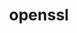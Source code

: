 ---
title: "openssl"
layout: cache
categories: [package, develop-2024-12-01]
meta: {"versions": ["3.4.0"], "compilers": ["gcc@=10.2.1", "gcc@=11.1.0", "gcc@=11.4.0", "gcc@=12.3.0", "gcc@=12.4.0", "gcc@=13.2.0", "gcc@=7.3.1", "gcc@=7.5.0", "gcc@=9.4.0", "oneapi@=2024.1.0", "oneapi@=2024.2.1"], "oss": ["amzn2", "centos7", "ubuntu18.04", "ubuntu20.04", "ubuntu22.04", "ubuntu24.04"], "platforms": ["linux"], "targets": ["aarch64", "neoverse_n1", "neoverse_v1", "neoverse_v2", "ppc64le", "x86_64_v3", "x86_64_v4"], "stacks": ["aws-isc", "aws-isc-aarch64", "aws-pcluster-neoverse_v1", "aws-pcluster-x86_64_v4", "build_systems", "data-vis-sdk", "developer-tools-manylinux2014", "e4s", "e4s-neoverse-v2", "e4s-neoverse_v1", "e4s-oneapi", "e4s-power", "e4s-rocm-external", "ml-linux-aarch64-cpu", "ml-linux-aarch64-cuda", "ml-linux-x86_64-cpu", "ml-linux-x86_64-cuda", "ml-linux-x86_64-rocm", "radiuss", "radiuss-aws", "radiuss-aws-aarch64", "root", "tutorial"], "num_specs": 29, "num_specs_by_stack": {"aws-isc-aarch64": 2, "radiuss-aws-aarch64": 4, "root": 29, "aws-pcluster-neoverse_v1": 2, "aws-pcluster-x86_64_v4": 4, "aws-isc": 1, "radiuss-aws": 2, "developer-tools-manylinux2014": 1, "radiuss": 2, "build_systems": 1, "e4s-power": 2, "data-vis-sdk": 1, "e4s-neoverse_v1": 2, "e4s-neoverse-v2": 2, "e4s": 2, "tutorial": 2, "e4s-rocm-external": 1, "e4s-oneapi": 2, "ml-linux-aarch64-cpu": 1, "ml-linux-aarch64-cuda": 1, "ml-linux-x86_64-rocm": 1, "ml-linux-x86_64-cuda": 1, "ml-linux-x86_64-cpu": 1}}
spec_details: [{"hash": "b2pg4rhtpi464kqpqlpw4ljd76mspnec", "compiler": "gcc@=7.3.1", "versions": ["3.4.0"], "os": "amzn2", "platform": "linux", "target": "aarch64", "variants": ["build_system=generic", "certs=mozilla", "~docs", "+shared"], "stacks": ["aws-isc-aarch64", "radiuss-aws-aarch64", "root"], "size": "-", "tarball": "https://binaries.spack.io/develop-2024-12-01/build_cache/linux-amzn2-aarch64/gcc-7.3.1/openssl-3.4.0/linux-amzn2-aarch64-gcc-7.3.1-openssl-3.4.0-b2pg4rhtpi464kqpqlpw4ljd76mspnec.spack"}, {"hash": "rqrrpyrydkdgy73e3k3oydkyzoe6x5ve", "compiler": "gcc@=7.3.1", "versions": ["3.4.0"], "os": "amzn2", "platform": "linux", "target": "aarch64", "variants": ["build_system=generic", "certs=mozilla", "~docs", "+shared"], "stacks": ["root", "radiuss-aws-aarch64"], "size": "-", "tarball": "https://binaries.spack.io/develop-2024-12-01/build_cache/linux-amzn2-aarch64/gcc-7.3.1/openssl-3.4.0/linux-amzn2-aarch64-gcc-7.3.1-openssl-3.4.0-rqrrpyrydkdgy73e3k3oydkyzoe6x5ve.spack"}, {"hash": "5vdzpkudv5xut3zahjxmi37i5jdcd6a2", "compiler": "gcc@=12.4.0", "versions": ["3.4.0"], "os": "amzn2", "platform": "linux", "target": "neoverse_n1", "variants": ["build_system=generic", "certs=mozilla", "~docs", "+shared"], "stacks": ["aws-pcluster-neoverse_v1", "root"], "size": "-", "tarball": "https://binaries.spack.io/develop-2024-12-01/build_cache/linux-amzn2-neoverse_n1/gcc-12.4.0/openssl-3.4.0/linux-amzn2-neoverse_n1-gcc-12.4.0-openssl-3.4.0-5vdzpkudv5xut3zahjxmi37i5jdcd6a2.spack"}, {"hash": "zvntyuj5h5svdh6enqv7ibivgryw33v6", "compiler": "gcc@=7.3.1", "versions": ["3.4.0"], "os": "amzn2", "platform": "linux", "target": "neoverse_n1", "variants": ["build_system=generic", "certs=mozilla", "~docs", "+shared"], "stacks": ["aws-isc-aarch64", "radiuss-aws-aarch64", "root"], "size": "-", "tarball": "https://binaries.spack.io/develop-2024-12-01/build_cache/linux-amzn2-neoverse_n1/gcc-7.3.1/openssl-3.4.0/linux-amzn2-neoverse_n1-gcc-7.3.1-openssl-3.4.0-zvntyuj5h5svdh6enqv7ibivgryw33v6.spack"}, {"hash": "s77tqlfrh3xl5wwamkk3lmdy2jbrojl5", "compiler": "gcc@=7.3.1", "versions": ["3.4.0"], "os": "amzn2", "platform": "linux", "target": "neoverse_n1", "variants": ["build_system=generic", "certs=mozilla", "~docs", "+shared"], "stacks": ["root", "radiuss-aws-aarch64"], "size": "-", "tarball": "https://binaries.spack.io/develop-2024-12-01/build_cache/linux-amzn2-neoverse_n1/gcc-7.3.1/openssl-3.4.0/linux-amzn2-neoverse_n1-gcc-7.3.1-openssl-3.4.0-s77tqlfrh3xl5wwamkk3lmdy2jbrojl5.spack"}, {"hash": "vmz7msiqkdcoalxlctqacf2lwv53zabb", "compiler": "gcc@=12.4.0", "versions": ["3.4.0"], "os": "amzn2", "platform": "linux", "target": "neoverse_v1", "variants": ["build_system=generic", "certs=mozilla", "~docs", "+shared"], "stacks": ["aws-pcluster-neoverse_v1", "root"], "size": "-", "tarball": "https://binaries.spack.io/develop-2024-12-01/build_cache/linux-amzn2-neoverse_v1/gcc-12.4.0/openssl-3.4.0/linux-amzn2-neoverse_v1-gcc-12.4.0-openssl-3.4.0-vmz7msiqkdcoalxlctqacf2lwv53zabb.spack"}, {"hash": "jtbsmctwt2jhyrapa4pyk7lb34bcvqhw", "compiler": "gcc@=12.4.0", "versions": ["3.4.0"], "os": "amzn2", "platform": "linux", "target": "x86_64_v3", "variants": ["build_system=generic", "certs=mozilla", "~docs", "+shared"], "stacks": ["root", "aws-pcluster-x86_64_v4"], "size": "-", "tarball": "https://binaries.spack.io/develop-2024-12-01/build_cache/linux-amzn2-x86_64_v3/gcc-12.4.0/openssl-3.4.0/linux-amzn2-x86_64_v3-gcc-12.4.0-openssl-3.4.0-jtbsmctwt2jhyrapa4pyk7lb34bcvqhw.spack"}, {"hash": "jarnxkpaaiww3bgrtxv2u4c3xeczhomk", "compiler": "gcc@=7.3.1", "versions": ["3.4.0"], "os": "amzn2", "platform": "linux", "target": "x86_64_v3", "variants": ["build_system=generic", "certs=mozilla", "~docs", "+shared"], "stacks": ["aws-isc", "root", "radiuss-aws"], "size": "-", "tarball": "https://binaries.spack.io/develop-2024-12-01/build_cache/linux-amzn2-x86_64_v3/gcc-7.3.1/openssl-3.4.0/linux-amzn2-x86_64_v3-gcc-7.3.1-openssl-3.4.0-jarnxkpaaiww3bgrtxv2u4c3xeczhomk.spack"}, {"hash": "jsq7nhcsncqrtykwij6cpg7ca7uyzo73", "compiler": "gcc@=7.3.1", "versions": ["3.4.0"], "os": "amzn2", "platform": "linux", "target": "x86_64_v3", "variants": ["build_system=generic", "certs=mozilla", "~docs", "+shared"], "stacks": ["root", "radiuss-aws"], "size": "-", "tarball": "https://binaries.spack.io/develop-2024-12-01/build_cache/linux-amzn2-x86_64_v3/gcc-7.3.1/openssl-3.4.0/linux-amzn2-x86_64_v3-gcc-7.3.1-openssl-3.4.0-jsq7nhcsncqrtykwij6cpg7ca7uyzo73.spack"}, {"hash": "t47hjxmtpmdb43b6onnmidx3oxt3yund", "compiler": "oneapi@=2024.1.0", "versions": ["3.4.0"], "os": "amzn2", "platform": "linux", "target": "x86_64_v3", "variants": ["build_system=generic", "certs=mozilla", "~docs", "+shared"], "stacks": ["root", "aws-pcluster-x86_64_v4"], "size": "-", "tarball": "https://binaries.spack.io/develop-2024-12-01/build_cache/linux-amzn2-x86_64_v3/oneapi-2024.1.0/openssl-3.4.0/linux-amzn2-x86_64_v3-oneapi-2024.1.0-openssl-3.4.0-t47hjxmtpmdb43b6onnmidx3oxt3yund.spack"}, {"hash": "qauzgbhebmlh57bvlgaqmutixb4zd7b6", "compiler": "gcc@=12.4.0", "versions": ["3.4.0"], "os": "amzn2", "platform": "linux", "target": "x86_64_v4", "variants": ["build_system=generic", "certs=mozilla", "~docs", "+shared"], "stacks": ["root", "aws-pcluster-x86_64_v4"], "size": "-", "tarball": "https://binaries.spack.io/develop-2024-12-01/build_cache/linux-amzn2-x86_64_v4/gcc-12.4.0/openssl-3.4.0/linux-amzn2-x86_64_v4-gcc-12.4.0-openssl-3.4.0-qauzgbhebmlh57bvlgaqmutixb4zd7b6.spack"}, {"hash": "zgvh2wgsryfxefjww6ascvv5ssk2nu5s", "compiler": "oneapi@=2024.1.0", "versions": ["3.4.0"], "os": "amzn2", "platform": "linux", "target": "x86_64_v4", "variants": ["build_system=generic", "certs=mozilla", "~docs", "+shared"], "stacks": ["root", "aws-pcluster-x86_64_v4"], "size": "-", "tarball": "https://binaries.spack.io/develop-2024-12-01/build_cache/linux-amzn2-x86_64_v4/oneapi-2024.1.0/openssl-3.4.0/linux-amzn2-x86_64_v4-oneapi-2024.1.0-openssl-3.4.0-zgvh2wgsryfxefjww6ascvv5ssk2nu5s.spack"}, {"hash": "nvxjy27yor26odghaqwmmb2cihdmhwoj", "compiler": "gcc@=10.2.1", "versions": ["3.4.0"], "os": "centos7", "platform": "linux", "target": "x86_64_v3", "variants": ["build_system=generic", "certs=system", "~docs", "+shared"], "stacks": ["developer-tools-manylinux2014", "root"], "size": "-", "tarball": "https://binaries.spack.io/develop-2024-12-01/build_cache/linux-centos7-x86_64_v3/gcc-10.2.1/openssl-3.4.0/linux-centos7-x86_64_v3-gcc-10.2.1-openssl-3.4.0-nvxjy27yor26odghaqwmmb2cihdmhwoj.spack"}, {"hash": "q6u7jmeen3c3wmdfkdb2ie7v2ww2td5l", "compiler": "gcc@=7.5.0", "versions": ["3.4.0"], "os": "ubuntu18.04", "platform": "linux", "target": "x86_64_v3", "variants": ["build_system=generic", "certs=mozilla", "~docs", "+shared"], "stacks": ["root", "radiuss", "build_systems"], "size": "-", "tarball": "https://binaries.spack.io/develop-2024-12-01/build_cache/linux-ubuntu18.04-x86_64_v3/gcc-7.5.0/openssl-3.4.0/linux-ubuntu18.04-x86_64_v3-gcc-7.5.0-openssl-3.4.0-q6u7jmeen3c3wmdfkdb2ie7v2ww2td5l.spack"}, {"hash": "x3mxjasf6hm7qyxkogcj7ietztv2sn6h", "compiler": "gcc@=7.5.0", "versions": ["3.4.0"], "os": "ubuntu18.04", "platform": "linux", "target": "x86_64_v3", "variants": ["build_system=generic", "certs=mozilla", "~docs", "+shared"], "stacks": ["root", "radiuss"], "size": "-", "tarball": "https://binaries.spack.io/develop-2024-12-01/build_cache/linux-ubuntu18.04-x86_64_v3/gcc-7.5.0/openssl-3.4.0/linux-ubuntu18.04-x86_64_v3-gcc-7.5.0-openssl-3.4.0-x3mxjasf6hm7qyxkogcj7ietztv2sn6h.spack"}, {"hash": "rdx7qfjrw6ovwpljpk3suj7quesoc3qp", "compiler": "gcc@=9.4.0", "versions": ["3.4.0"], "os": "ubuntu20.04", "platform": "linux", "target": "ppc64le", "variants": ["build_system=generic", "certs=mozilla", "~docs", "+shared"], "stacks": ["e4s-power", "root"], "size": "-", "tarball": "https://binaries.spack.io/develop-2024-12-01/build_cache/linux-ubuntu20.04-ppc64le/gcc-9.4.0/openssl-3.4.0/linux-ubuntu20.04-ppc64le-gcc-9.4.0-openssl-3.4.0-rdx7qfjrw6ovwpljpk3suj7quesoc3qp.spack"}, {"hash": "d3gl7enbf6cw3r4egai5xtexnr3mluy4", "compiler": "gcc@=9.4.0", "versions": ["3.4.0"], "os": "ubuntu20.04", "platform": "linux", "target": "ppc64le", "variants": ["build_system=generic", "certs=mozilla", "~docs", "+shared"], "stacks": ["e4s-power", "root"], "size": "-", "tarball": "https://binaries.spack.io/develop-2024-12-01/build_cache/linux-ubuntu20.04-ppc64le/gcc-9.4.0/openssl-3.4.0/linux-ubuntu20.04-ppc64le-gcc-9.4.0-openssl-3.4.0-d3gl7enbf6cw3r4egai5xtexnr3mluy4.spack"}, {"hash": "x2642eplrra2co7jdomf23jjqa4sajwg", "compiler": "gcc@=11.1.0", "versions": ["3.4.0"], "os": "ubuntu20.04", "platform": "linux", "target": "x86_64_v3", "variants": ["build_system=generic", "certs=mozilla", "~docs", "+shared"], "stacks": ["root", "data-vis-sdk"], "size": "-", "tarball": "https://binaries.spack.io/develop-2024-12-01/build_cache/linux-ubuntu20.04-x86_64_v3/gcc-11.1.0/openssl-3.4.0/linux-ubuntu20.04-x86_64_v3-gcc-11.1.0-openssl-3.4.0-x2642eplrra2co7jdomf23jjqa4sajwg.spack"}, {"hash": "6ijdtnqwngs3w752zfmofcdcgp3ekw5k", "compiler": "gcc@=11.4.0", "versions": ["3.4.0"], "os": "ubuntu22.04", "platform": "linux", "target": "neoverse_v1", "variants": ["build_system=generic", "certs=mozilla", "~docs", "+shared"], "stacks": ["e4s-neoverse_v1", "root"], "size": "-", "tarball": "https://binaries.spack.io/develop-2024-12-01/build_cache/linux-ubuntu22.04-neoverse_v1/gcc-11.4.0/openssl-3.4.0/linux-ubuntu22.04-neoverse_v1-gcc-11.4.0-openssl-3.4.0-6ijdtnqwngs3w752zfmofcdcgp3ekw5k.spack"}, {"hash": "ftkfbu6qjjcxr2gfen33hkznq4kzwbwk", "compiler": "gcc@=11.4.0", "versions": ["3.4.0"], "os": "ubuntu22.04", "platform": "linux", "target": "neoverse_v1", "variants": ["build_system=generic", "certs=mozilla", "~docs", "+shared"], "stacks": ["e4s-neoverse_v1", "root"], "size": "-", "tarball": "https://binaries.spack.io/develop-2024-12-01/build_cache/linux-ubuntu22.04-neoverse_v1/gcc-11.4.0/openssl-3.4.0/linux-ubuntu22.04-neoverse_v1-gcc-11.4.0-openssl-3.4.0-ftkfbu6qjjcxr2gfen33hkznq4kzwbwk.spack"}, {"hash": "awng6dgbbzxvg3npcruierut2opevzev", "compiler": "gcc@=11.4.0", "versions": ["3.4.0"], "os": "ubuntu22.04", "platform": "linux", "target": "neoverse_v2", "variants": ["build_system=generic", "certs=mozilla", "~docs", "+shared"], "stacks": ["e4s-neoverse-v2", "root"], "size": "-", "tarball": "https://binaries.spack.io/develop-2024-12-01/build_cache/linux-ubuntu22.04-neoverse_v2/gcc-11.4.0/openssl-3.4.0/linux-ubuntu22.04-neoverse_v2-gcc-11.4.0-openssl-3.4.0-awng6dgbbzxvg3npcruierut2opevzev.spack"}, {"hash": "db3i4y6i5hyj3ef2slmarwf7ypiafjya", "compiler": "gcc@=11.4.0", "versions": ["3.4.0"], "os": "ubuntu22.04", "platform": "linux", "target": "neoverse_v2", "variants": ["build_system=generic", "certs=mozilla", "~docs", "+shared"], "stacks": ["e4s-neoverse-v2", "root"], "size": "-", "tarball": "https://binaries.spack.io/develop-2024-12-01/build_cache/linux-ubuntu22.04-neoverse_v2/gcc-11.4.0/openssl-3.4.0/linux-ubuntu22.04-neoverse_v2-gcc-11.4.0-openssl-3.4.0-db3i4y6i5hyj3ef2slmarwf7ypiafjya.spack"}, {"hash": "ujt7awzye5tt5cgy5fan2rwdknavwvvp", "compiler": "gcc@=11.4.0", "versions": ["3.4.0"], "os": "ubuntu22.04", "platform": "linux", "target": "x86_64_v3", "variants": ["build_system=generic", "certs=mozilla", "~docs", "+shared"], "stacks": ["e4s", "root", "tutorial", "e4s-rocm-external"], "size": "-", "tarball": "https://binaries.spack.io/develop-2024-12-01/build_cache/linux-ubuntu22.04-x86_64_v3/gcc-11.4.0/openssl-3.4.0/linux-ubuntu22.04-x86_64_v3-gcc-11.4.0-openssl-3.4.0-ujt7awzye5tt5cgy5fan2rwdknavwvvp.spack"}, {"hash": "74xlcnknu35l2gzz3x5gjuwwc2waobus", "compiler": "gcc@=11.4.0", "versions": ["3.4.0"], "os": "ubuntu22.04", "platform": "linux", "target": "x86_64_v3", "variants": ["build_system=generic", "certs=mozilla", "~docs", "+shared"], "stacks": ["root", "e4s"], "size": "-", "tarball": "https://binaries.spack.io/develop-2024-12-01/build_cache/linux-ubuntu22.04-x86_64_v3/gcc-11.4.0/openssl-3.4.0/linux-ubuntu22.04-x86_64_v3-gcc-11.4.0-openssl-3.4.0-74xlcnknu35l2gzz3x5gjuwwc2waobus.spack"}, {"hash": "4rvn6al3on3fd4edlwxty6ezloqrhtlt", "compiler": "oneapi@=2024.2.1", "versions": ["3.4.0"], "os": "ubuntu22.04", "platform": "linux", "target": "x86_64_v3", "variants": ["build_system=generic", "certs=mozilla", "~docs", "+shared"], "stacks": ["root", "e4s-oneapi"], "size": "-", "tarball": "https://binaries.spack.io/develop-2024-12-01/build_cache/linux-ubuntu22.04-x86_64_v3/oneapi-2024.2.1/openssl-3.4.0/linux-ubuntu22.04-x86_64_v3-oneapi-2024.2.1-openssl-3.4.0-4rvn6al3on3fd4edlwxty6ezloqrhtlt.spack"}, {"hash": "peso273bcihpxa7kyiq5lam4txgcluby", "compiler": "oneapi@=2024.2.1", "versions": ["3.4.0"], "os": "ubuntu22.04", "platform": "linux", "target": "x86_64_v3", "variants": ["build_system=generic", "certs=mozilla", "~docs", "+shared"], "stacks": ["root", "e4s-oneapi"], "size": "-", "tarball": "https://binaries.spack.io/develop-2024-12-01/build_cache/linux-ubuntu22.04-x86_64_v3/oneapi-2024.2.1/openssl-3.4.0/linux-ubuntu22.04-x86_64_v3-oneapi-2024.2.1-openssl-3.4.0-peso273bcihpxa7kyiq5lam4txgcluby.spack"}, {"hash": "5xa3hkyiypev3gtc3dvgzulwcjlmzqp4", "compiler": "gcc@=12.3.0", "versions": ["3.4.0"], "os": "ubuntu22.04", "platform": "linux", "target": "x86_64_v3", "variants": ["build_system=generic", "certs=mozilla", "~docs", "+shared"], "stacks": ["root", "tutorial"], "size": "-", "tarball": "https://binaries.spack.io/develop-2024-12-01/build_cache/linux-ubuntu22.04-x86_64_v3/gcc-12.3.0/openssl-3.4.0/linux-ubuntu22.04-x86_64_v3-gcc-12.3.0-openssl-3.4.0-5xa3hkyiypev3gtc3dvgzulwcjlmzqp4.spack"}, {"hash": "tts4ne5kfo4wnyjqefke42jt5ts4pzzb", "compiler": "gcc@=13.2.0", "versions": ["3.4.0"], "os": "ubuntu24.04", "platform": "linux", "target": "aarch64", "variants": ["build_system=generic", "certs=mozilla", "~docs", "+shared"], "stacks": ["root", "ml-linux-aarch64-cpu", "ml-linux-aarch64-cuda"], "size": "-", "tarball": "https://binaries.spack.io/develop-2024-12-01/build_cache/linux-ubuntu24.04-aarch64/gcc-13.2.0/openssl-3.4.0/linux-ubuntu24.04-aarch64-gcc-13.2.0-openssl-3.4.0-tts4ne5kfo4wnyjqefke42jt5ts4pzzb.spack"}, {"hash": "jiskptxmvxajedettgfohgz6nmqwn6go", "compiler": "gcc@=13.2.0", "versions": ["3.4.0"], "os": "ubuntu24.04", "platform": "linux", "target": "x86_64_v3", "variants": ["build_system=generic", "certs=mozilla", "~docs", "+shared"], "stacks": ["ml-linux-x86_64-rocm", "ml-linux-x86_64-cuda", "root", "ml-linux-x86_64-cpu"], "size": "-", "tarball": "https://binaries.spack.io/develop-2024-12-01/build_cache/linux-ubuntu24.04-x86_64_v3/gcc-13.2.0/openssl-3.4.0/linux-ubuntu24.04-x86_64_v3-gcc-13.2.0-openssl-3.4.0-jiskptxmvxajedettgfohgz6nmqwn6go.spack"}]
---
